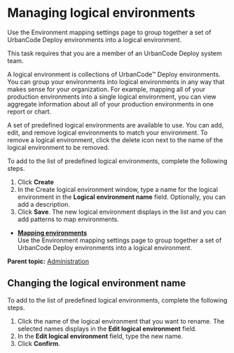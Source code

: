 # Managing logical environments

Use the Environment mapping settings page to group together a set of UrbanCode Deploy environments into a logical environment.

This task requires that you are a member of an UrbanCode Deploy system team.

A logical environment is collections of UrbanCode™ Deploy environments. You can group your environments into logical environments in any way that makes sense for your organization. For example, mapping all of your production environments into a single logical environment, you can view aggregate information about all of your production environments in one report or chart.

A set of predefined logical environments are available to use. You can add, edit, and remove logical environments to match your environment. To remove a logical environment, click the delete icon next to the name of the logical environment to be removed.

To add to the list of predefined logical environments, complete the following steps.

1.   Click **Create** 
2.   In the Create logical environment window, type a name for the logical environment in the **Logical environment name** field. Optionally, you can add a description.
3.   Click **Save**. The new logical environment displays in the list and you can add patterns to map environments.

-   **[Mapping environments](../../com.insights.doc/topics/t_admin_environments_map.md)**  
Use the Environment mapping settings page to group together a set of UrbanCode Deploy environments into a logical environment.

**Parent topic:** [Administration](../../com.uvelocity.doc/topics/c_node_admin.md)

## Changing the logical environment name

To add to the list of predefined logical environments, complete the following steps.

1.   Click the name of the logical environment that you want to rename. The selected names displays in the **Edit logical environment** field.
2.   In the **Edit logical environment** field, type the new name. 
3.   Click **Confirm**. 

